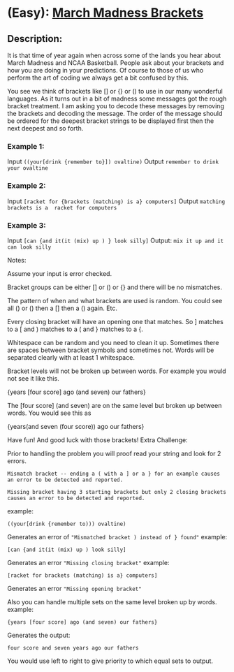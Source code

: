 # (Easy): [March Madness Brackets](https://www.reddit.com/r/dailyprogrammer/comments/217klv/4242014_challenge_154_easy_march_madness_brackets/)

## Description:

It is that time of year again when across some of the lands you hear about March Madness and NCAA Basketball. People ask about your brackets and how you are doing in your predictions. Of course to those of us who perform the art of coding we always get a bit confused by this.

You see we think of brackets like [] or {} or () to use in our many wonderful languages. As it turns out in a bit of madness some messages got the rough bracket treatment. I am asking you to decode these messages by removing the brackets and decoding the message. The order of the message should be ordered for the deepest bracket strings to be displayed first then the next deepest and so forth.

### Example 1:
Input
```((your[drink {remember to}]) ovaltine)```
Output
```remember to drink your ovaltine```

### Example 2:
Input
```[racket for {brackets (matching) is a} computers]```
Output
```matching brackets is a  racket for computers```

### Example 3:
Input
```[can {and it(it (mix) up ) } look silly]```
Output:
```mix it up and it can look silly```

Notes:

Assume your input is error checked.

Bracket groups can be either [] or () or {} and there will be no mismatches.

The pattern of when and what brackets are used is random. You could see all () or () then a [] then a () again. Etc.

Every closing bracket will have an opening one that matches. So ] matches to a [ and ) matches to a ( and } matches to a {.

Whitespace can be random and you need to clean it up. Sometimes there are spaces between bracket symbols and sometimes not. Words will be separated clearly with at least 1 whitespace.

Bracket levels will not be broken up between words. For example you would not see it like this.

{years [four score] ago (and seven) our fathers}

The [four score] (and seven) are on the same level but broken up between words. You would see this as

{years(and seven (four score)) ago our fathers}

Have fun! And good luck with those brackets!
Extra Challenge:

Prior to handling the problem you will proof read your string and look for 2 errors.

    Mismatch bracket -- ending a ( with a ] or a } for an example causes an error to be detected and reported.

    Missing bracket having 3 starting brackets but only 2 closing brackets causes an error to be detected and reported.

example:

```((your[drink {remember to))) ovaltine)```

Generates an error of ```"Mismatched bracket ) instead of } found"```
example:

```[can {and it(it (mix) up ) look silly]```

Generates an error ```"Missing closing bracket"```
example:

```[racket for brackets (matching) is a} computers]```

Generates an error ```"Missing opening bracket"```

Also you can handle multiple sets on the same level broken up by words.
example:

```{years [four score] ago (and seven) our fathers}```

Generates the output:

```four score and seven years ago our fathers```

You would use left to right to give priority to which equal sets to output.